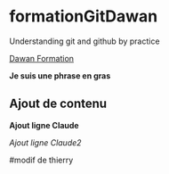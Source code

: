 # formationGitDawan
Understanding git and github by practice

[Dawan Formation](https://www.dawan.fr/)

**Je suis une phrase en gras**

## Ajout de contenu


**Ajout ligne Claude**

*Ajout ligne Claude2*

#modif de thierry
